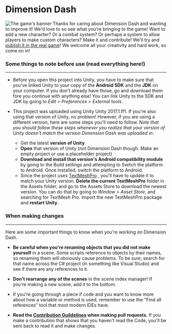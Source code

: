 ﻿# Dimension Dash
![The game's banner](https://i0.wp.com/www.loadingdeveloper.com/wp-content/uploads/2017/10/Cover-Image.png?w=1024&ssl=1)
Thanks for caring about Dimension Dash and wanting to improve it! We'd love to so see what you're bringing to the game! 
Want to add a new character? Or a combat system? Or perhaps a system to allow players to make custom characters? Make it and contribute! We'll try and [publish it in the real game](https://play.google.com/store/apps/details?id=com.lumberjackapps.dimensiondash&hl=en)! We welcome all your creativity and hard work, so come on in!


### Some things to note before use **(read everything here!)**
----------

- Before you open this project into Unity, you have to make sure that you've linked Unity to your copy of the **Android SDK** and the **JDK** on your computer. If you don't already have those, go and download them fore you continue with anything else!
You can link Unity to the SDK and JDK by going to *Edit > Preferences > External tools*.

- This project was uploaded using Unity Unity 2017.1.1f1. If you're also using that version of Unity, no problem! However, if you are using a different version, here are some steps you'll need to follow. *Note that you should follow these steps whenever you realize that your version of Unity doesn't match the version Dimension Dash was uploaded in*:
	- Get the latest **version of Unity**
	- **Open** that version of Unity (not Dimension Dash though. Make an empty project or use a placeholder project)
	- **Download and install that version's Android compatibility module** by going to the Build settings and attempting to Switch the platform to Android. Once installed, switch the platform to Android.
	- Since the project uses [TextMeshPro](https://www.assetstore.unity3d.com/en/#!/content/84126) , you'll have to update it to match your Unity version. **Delete the current TextMeshPro** folder in the Assets folder, and go to the Assets Store to download the newest version. You can do that by going to *Window > Asset Store*, and searching for TextMesh Pro. Import the new TextMeshPro package and **restart Unity**.
	
### When making changes

----------
Here are some important things to know when you're working on Dimension Dash.

 - **Be careful when you're renaming objects that you did not make yourself** in a scene. Some scripts reference to objects by their names, so renaming them will obviously cause problems. To be sure, search for that name across the C# project (in something like Visual Studio) and see if there are any references to it.
 
 - **Don't rearrange any of the scenes** in the scene index manager! If you're making a new scene, add it to the bottom.
 - If you're going through a piece if code and you want to know more about how a variable or method is used, remember to use the "Find all references" tool that most modern IDEs have.
 
 - **Read the [Contribution Guildelines](CONTRIBUTING.md) when making pull requests.** If you make a contribution that shows that you haven't read the Code, you'll be sent back to read it and make changes.

